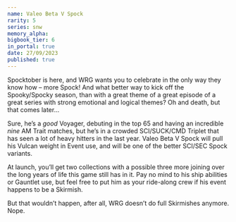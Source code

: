 ```yaml
---
name: Valeo Beta V Spock
rarity: 5
series: snw
memory_alpha:
bigbook_tier: 6
in_portal: true
date: 27/09/2023
published: true
---
```


Spocktober is here, and WRG wants you to celebrate in the only way they know how – more Spock! And what better way to kick off the Spooky/Spocky season, than with a great theme of a great episode of a great series with strong emotional and logical themes? Oh and death, but that comes later...

Sure, he’s a *good* Voyager, debuting in the top 65 and having an incredible *nine* AM Trait matches, but he’s in a crowded SCI/SUCK/CMD Triplet that has seen a lot of heavy hitters in the last year. Valeo Beta V Spock will pull his Vulcan weight in Event use, and will be one of the better SCI/SEC Spock variants. 

At launch, you’ll get two collections with a possible three more joining over the long years of life this game still has in it. Pay no mind to his ship abilities or Gauntlet use, but feel free to put him as your ride-along crew if his event happens to be a Skirmish. 

But that wouldn’t happen, after all, WRG doesn’t do full Skirmishes anymore. Nope.
